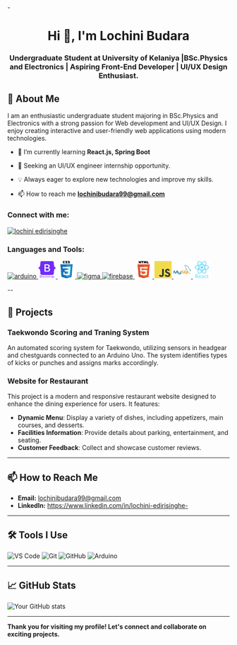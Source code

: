 


-<h1 align="center">Hi 👋, I'm Lochini Budara</h1>
<h3 align="center">Undergraduate Student at University of Kelaniya |BSc.Physics and Electronics | Aspiring Front-End Developer | UI/UX Design Enthusiast.</h3>

## 🌟 About Me

I am an enthusiastic undergraduate student majoring in BSc.Physics and Electronics with a strong passion for Web development and UI/UX Design. I enjoy creating interactive and user-friendly web applications using modern technologies.

- 🌱 I’m currently learning **React.js, Spring Boot**
- 💼 Seeking an UI/UX engineer internship opportunity.
- 💡 Always eager to explore new technologies and improve my skills.


- 📫 How to reach me **lochinibudara99@gmail.com**

<h3 align="left">Connect with me:</h3>
<p align="left">
<a href="https://linkedin.com/in/lochini edirisinghe" target="blank"><img align="center" src="https://raw.githubusercontent.com/rahuldkjain/github-profile-readme-generator/master/src/images/icons/Social/linked-in-alt.svg" alt="lochini edirisinghe" height="30" width="40" /></a>
</p>

<h3 align="left">Languages and Tools:</h3>
<p align="left"> <a href="https://www.arduino.cc/" target="_blank" rel="noreferrer"> <img src="https://cdn.worldvectorlogo.com/logos/arduino-1.svg" alt="arduino" width="40" height="40"/> </a> <a href="https://getbootstrap.com" target="_blank" rel="noreferrer"> <img src="https://raw.githubusercontent.com/devicons/devicon/master/icons/bootstrap/bootstrap-plain-wordmark.svg" alt="bootstrap" width="40" height="40"/> </a> <a href="https://www.w3schools.com/css/" target="_blank" rel="noreferrer"> <img src="https://raw.githubusercontent.com/devicons/devicon/master/icons/css3/css3-original-wordmark.svg" alt="css3" width="40" height="40"/> </a> <a href="https://www.figma.com/" target="_blank" rel="noreferrer"> <img src="https://www.vectorlogo.zone/logos/figma/figma-icon.svg" alt="figma" width="40" height="40"/> </a> <a href="https://firebase.google.com/" target="_blank" rel="noreferrer"> <img src="https://www.vectorlogo.zone/logos/firebase/firebase-icon.svg" alt="firebase" width="40" height="40"/> </a> <a href="https://www.w3.org/html/" target="_blank" rel="noreferrer"> <img src="https://raw.githubusercontent.com/devicons/devicon/master/icons/html5/html5-original-wordmark.svg" alt="html5" width="40" height="40"/> </a> <a href="https://developer.mozilla.org/en-US/docs/Web/JavaScript" target="_blank" rel="noreferrer"> <img src="https://raw.githubusercontent.com/devicons/devicon/master/icons/javascript/javascript-original.svg" alt="javascript" width="40" height="40"/> </a> <a href="https://www.mysql.com/" target="_blank" rel="noreferrer"> <img src="https://raw.githubusercontent.com/devicons/devicon/master/icons/mysql/mysql-original-wordmark.svg" alt="mysql" width="40" height="40"/> </a> <a href="https://reactjs.org/" target="_blank" rel="noreferrer"> <img src="https://raw.githubusercontent.com/devicons/devicon/master/icons/react/react-original-wordmark.svg" alt="react" width="40" height="40"/> </a> </p>
--

## 🔧 Projects

### Taekwondo Scoring and Traning System
An automated scoring system for Taekwondo, utilizing sensors in headgear and chestguards connected to an Arduino Uno. The system identifies types of kicks or punches and assigns marks accordingly.

### Website for Restaurant
This project is a modern and responsive restaurant website designed to enhance the dining experience for users. It features:

- **Dynamic Menu**: Display a variety of dishes, including appetizers, main courses, and desserts.
- **Facilities Information**: Provide details about parking, entertainment, and seating.
- **Customer Feedback**: Collect and showcase customer reviews.

---

## 📫 How to Reach Me
- **Email:** lochinibudara99@gmail.com
- **LinkedIn:** https://www.linkedin.com/in/lochini-edirisinghe- 

---

## 🛠️ Tools I Use

<p align="left">
  <img src="https://img.shields.io/badge/Editor-VSCode-blue?style=flat&logo=visual-studio-code" alt="VS Code" />
  <img src="https://img.shields.io/badge/Version%20Control-Git-blue?style=flat&logo=git" alt="Git" />
  <img src="https://img.shields.io/badge/Platform-GitHub-blue?style=flat&logo=github" alt="GitHub" />
  <img src="https://img.shields.io/badge/Embedded%20Systems-Arduino-blue?style=flat&logo=arduino" alt="Arduino" />
</p>

---

## 📈 GitHub Stats

![Your GitHub stats](https://github-readme-stats.vercel.app/api?username=yourusername&show_icons=true&theme=radical)

---

**Thank you for visiting my profile! Let's connect and collaborate on exciting projects.**

